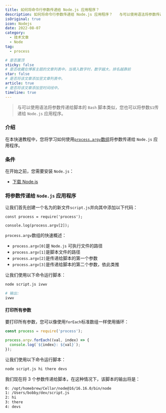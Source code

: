 ```yaml
---
title: 如何将命令行参数传递给 Node.js 应用程序？
description: 如何将命令行参数传递给 Node.js 应用程序？   与可以使用语法将参数传递给脚本的 `Bash` 脚本类似，您也可以将参数`$1`传递给 `Node.js` 应用程序。
isOriginal: true
icon: Nodejs
date: 2022-08-07
category:
  - 技术文章
  - Node
tag:
  - process

# 是否置顶
sticky: false
# 是否收藏在博客主题的文章列表中。当填入数字时，数字越大，排名越靠前
star: false
# 是否将该文章添加至文章列表中。
article: true
# 是否将该文章添加至时间线中。
timeline: true
---
```

<CountView></CountView>


> 与可以使用语法将参数传递给脚本的 `Bash` 脚本类似，您也可以将参数`$1`传递给 `Node.js` 应用程序。


<!-- more -->


### 介绍



在本快速教程中，您将学习如何使用[`process.argv`数组](https://nodejs.org/docs/latest/api/process.html#process_process_argv)将参数传递给 `Node.js` 应用程序。

### 条件

在开始之前，您需要安装 `Node.js`：

- [下载 Node.js](https://nodejs.org/en/download/)

### 将参数传递给 `Node.js` 应用程序

让我们首先创建一个名为的新文件`script.js`并向其中添加以下代码：

```
const process = require('process');

console.log(process.argv[2]);
```

`process.argv`数组的快速概述：

- `process.argv[0]`是 `Node.js` 可执行文件的路径
- `process.argv[1]`是脚本文件的路径
- `process.argv[2]`是传递给脚本的第一个参数
- `process.argv[3]`是传递给脚本的第二个参数，依此类推

让我们使用以下命令运行脚本：

```sh
node script.js ivwv

# 输出:
ivwv
```

#### 打印所有参数

要打印所有参数，您可以像使用`forEach`标准数组一样使用循环：

```js
const process = require('process');

process.argv.forEach((val, index) => {
  console.log(`${index}: ${val}`);
});
```

让我们使用以下命令运行脚本：

```sh
node script.js hi there devs
```

我们现在将 3 个参数传递给脚本，在这种情况下，该脚本的输出将是：

```sh
0: /opt/homebrew/Cellar/node@16/16.16.0/bin/node
1: /Users/bobby/dev/script.js
2: hi
3: there
4: devs
```